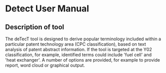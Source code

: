 # Detect User Manual

## Description of tool

The deTecT tool is designed to derive popular terminology included within a particular patent technology area (CPC classification), based on text analysis of patent abstract information.  If the tool is targeted at the Y02 classification, for example, identified terms could include 'fuel cell' and 'heat exchanger'. A number of options are provided, for example to provide report, word cloud or graphical output.

